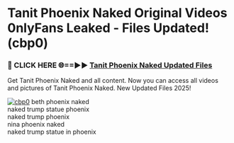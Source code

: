# Tanit Phoenix Naked Original Videos 0nlyFans Leaked - Files Updated! (cbp0)

<h3>🔴 CLICK HERE 🌐==►► <a href="https://tinyurl.com/up5wt9bj" rel="nofollow">Tanit Phoenix Naked Updated Files</a></h3>

Get Tanit Phoenix Naked and all content. Now you can access all videos and pictures of Tanit Phoenix Naked. New Updated Files 2025!

[![cbp0](https://i.imgur.com/ABiUzMV.gif)](https://tinyurl.com/up5wt9bj)
beth phoenix naked<br>
naked trump statue phoenix<br>
naked trump phoenix<br>
nina phoenix naked<br>
naked trump statue in phoenix
